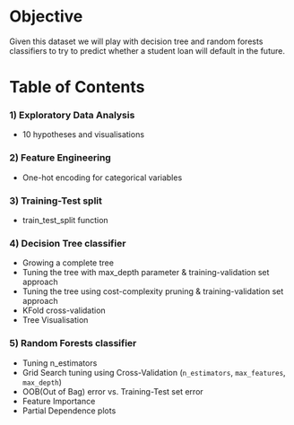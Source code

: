 # Objective
Given this dataset we will play with decision tree and random forests classifiers to try to predict whether a student loan will default in the future.

# Table of Contents
### 1) Exploratory Data Analysis 
  - 10 hypotheses and visualisations  
### 2) Feature Engineering  
  - One-hot encoding for categorical variables  
### 3) Training-Test split    
  - train_test_split function  
### 4) Decision Tree classifier   
  - Growing a complete tree    
  - Tuning the tree with max_depth parameter & training-validation set approach    
  - Tuning the tree using cost-complexity pruning & training-validation set approach      
  - KFold cross-validation    
  - Tree Visualisation    
### 5) Random Forests classifier  
  - Tuning n_estimators 
  - Grid Search tuning using Cross-Validation (`n_estimators`, `max_features`, `max_depth`)
  - OOB(Out of Bag) error vs. Training-Test set error  
  - Feature Importance  
  - Partial Dependence plots  
